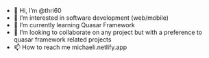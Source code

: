 - 👋 Hi, I’m @thri60
- 👀 I’m interested in software development (web/mobile) 
- 🌱 I’m currently learning Quasar Framework 
- 💞️ I’m looking to collaborate on any project but with a preference to quasar framework related projects 
- 📫 How to reach me michaeli.netlify.app 

<!---
thri60/thri60 is a ✨ special ✨ repository because its `README.md` (this file) appears on your GitHub profile.
You can click the Preview link to take a look at your changes.
--->

